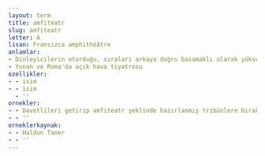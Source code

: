 ```yaml
---
layout: term
title: amfiteatr
slug: amfiteatr
letter: A
lisan: Fransızca amphithéâtre
anlamlar:
- Dinleyicilerin oturduğu, sıraları arkaya doğru basamaklı olarak yükselen salon; amfi
- Yunan ve Roma'da açık hava tiyatrosu
ozellikler:
- - isim
- - isim
  - ''
ornekler:
- - Davetlileri getirip amfiteatr şeklinde hazırlanmış tribünlere bırakıyordu.
- - ''
orneklerkaynak:
- - Haldun Taner
- - ''
---
```

